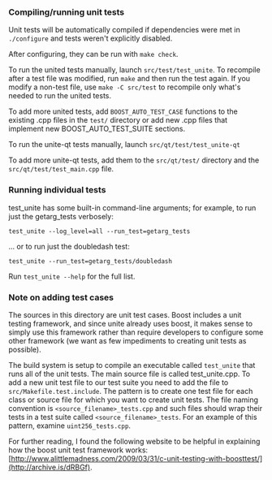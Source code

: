 ### Compiling/running unit tests

Unit tests will be automatically compiled if dependencies were met in `./configure`
and tests weren't explicitly disabled.

After configuring, they can be run with `make check`.

To run the united tests manually, launch `src/test/test_unite`. To recompile
after a test file was modified, run `make` and then run the test again. If you
modify a non-test file, use `make -C src/test` to recompile only what's needed
to run the united tests.

To add more united tests, add `BOOST_AUTO_TEST_CASE` functions to the existing
.cpp files in the `test/` directory or add new .cpp files that
implement new BOOST_AUTO_TEST_SUITE sections.

To run the unite-qt tests manually, launch `src/qt/test/test_unite-qt`

To add more unite-qt tests, add them to the `src/qt/test/` directory and
the `src/qt/test/test_main.cpp` file.

### Running individual tests

test_unite has some built-in command-line arguments; for
example, to run just the getarg_tests verbosely:

    test_unite --log_level=all --run_test=getarg_tests

... or to run just the doubledash test:

    test_unite --run_test=getarg_tests/doubledash

Run `test_unite --help` for the full list.

### Note on adding test cases

The sources in this directory are unit test cases.  Boost includes a
unit testing framework, and since unite already uses boost, it makes
sense to simply use this framework rather than require developers to
configure some other framework (we want as few impediments to creating
unit tests as possible).

The build system is setup to compile an executable called `test_unite`
that runs all of the unit tests.  The main source file is called
test_unite.cpp. To add a new unit test file to our test suite you need 
to add the file to `src/Makefile.test.include`. The pattern is to create 
one test file for each class or source file for which you want to create 
unit tests.  The file naming convention is `<source_filename>_tests.cpp` 
and such files should wrap their tests in a test suite 
called `<source_filename>_tests`. For an example of this pattern, 
examine `uint256_tests.cpp`.

For further reading, I found the following website to be helpful in
explaining how the boost unit test framework works:
[http://www.alittlemadness.com/2009/03/31/c-unit-testing-with-boosttest/](http://archive.is/dRBGf).

